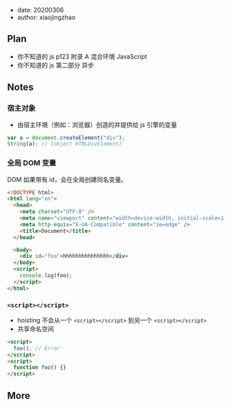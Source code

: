 - date: 20200306
- author: xiaojingzhao

## Plan

- 你不知道的 js p123 附录 A 混合环境 JavaScript
- 你不知道的 js 第二部分 异步

## Notes

### 宿主对象

- 由宿主环境（例如：浏览器）创造的并提供给 js 引擎的变量

```js
var a = document.createElement("div");
String(a); // [object HTMLDivElement]
```

### 全局 DOM 变量

DOM 如果带有 id，会在全局创建同名变量。

```html
<!DOCTYPE html>
<html lang="en">
  <head>
    <meta charset="UTF-8" />
    <meta name="viewport" content="width=device-width, initial-scale=1.0" />
    <meta http-equiv="X-UA-Compatible" content="ie=edge" />
    <title>Document</title>
  </head>

  <body>
    <div id="foo">hhhhhhhhhhhhhhh</div>
  </body>
  <script>
    console.log(foo);
  </script>
</html>
```

### `<script></script>`

- hoisting 不会从一个 `<script></script>` 到另一个 `<script></script>`
- 共享命名空间

```html
<script>
  foo(); // Error
</script>
<script>
  function foo() {}
</script>
```

## More
